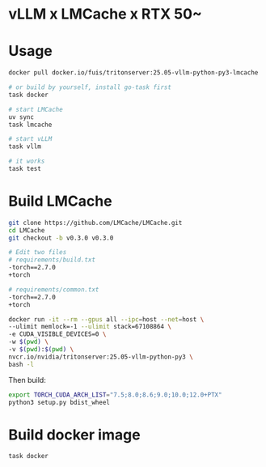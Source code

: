 # vLLM x LMCache x RTX 50~

# Usage

```bash
docker pull docker.io/fuis/tritonserver:25.05-vllm-python-py3-lmcache

# or build by yourself, install go-task first
task docker

# start LMCache
uv sync
task lmcache

# start vLLM
task vllm

# it works
task test
```

# Build LMCache

```bash
git clone https://github.com/LMCache/LMCache.git
cd LMCache
git checkout -b v0.3.0 v0.3.0

# Edit two files
# requirements/build.txt
-torch==2.7.0
+torch

# requirements/common.txt
-torch==2.7.0
+torch
```

```bash
docker run -it --rm --gpus all --ipc=host --net=host \
--ulimit memlock=-1 --ulimit stack=67108864 \
-e CUDA_VISIBLE_DEVICES=0 \
-w $(pwd) \
-v $(pwd):$(pwd) \
nvcr.io/nvidia/tritonserver:25.05-vllm-python-py3 \
bash -l
```

Then build:

```bash
export TORCH_CUDA_ARCH_LIST="7.5;8.0;8.6;9.0;10.0;12.0+PTX"
python3 setup.py bdist_wheel
```

# Build docker image

```bash
task docker
```
